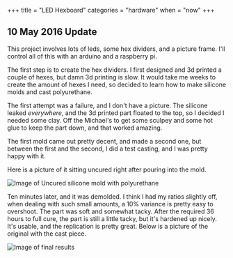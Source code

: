 +++
title = "LED Hexboard"
categories = "hardware"
when = "now"
+++

## 10 May 2016 Update
This project involves lots of leds, some hex dividers, and a picture frame.
I'll control all of this with an arduino and a raspberry pi.

The first step is to create the hex dividers. I first designed and 3d printed
a couple of hexes, but damn 3d printing is slow. It would take me weeks to
create the amount of hexes I need, so decided to learn how to make silicone
molds and cast polyurethane.

The first attempt was a failure, and I don't have a picture.  The silicone
leaked *everywhere*, and the 3d printed part floated to the top, so I decided I needed some clay.  Off the Michael's to get some
sculpey and some hot glue to keep the part down, and that worked amazing.

The first mold came out pretty decent, and made a second one, but between the
first and the second, I did a test casting, and I was pretty happy with it.

Here is a picture of it sitting uncured right after pouring into the mold.

![Image of Uncured silicone mold with polyurethane](/images/hexboard/uncured.jpg)

Ten minutes later, and it was demolded. I think I had my ratios slightly off,
when dealing with such small amounts, a 10% variance is pretty easy to overshoot.
The part was soft and somewhat tacky.  After the required 36 hours to full cure,
the part is still a little tacky, but it's hardened up nicely.  It's usable, and
the replication is pretty great.  Below is a picture of the original with the
cast piece.

![Image of final results](/images/hexboard/finished.jpg)